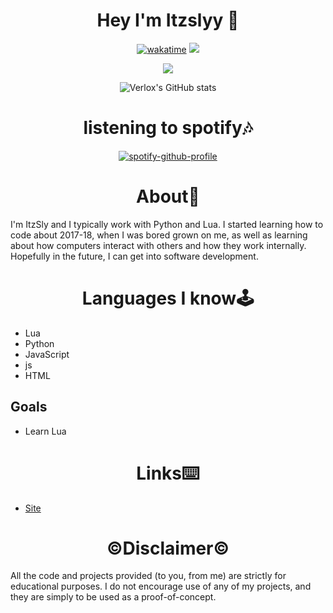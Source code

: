 <h1 align="center">Hey I'm Itzslyy 👋</h1>

<div align="center">

  [![wakatime](https://wakatime.com/badge/user/198b5788-cbba-42f5-814a-88c514254ee6/project/c3a8d81d-498c-4097-ba86-013aa960533a.svg)](https://wakatime.com/@0ccf7ed5-30a2-486d-8ea4-6b0ca58cd9c9)
  ![](https://komarev.com/ghpvc/?username=verlox&color=blueviolet)

  <img src="https://discord.c99.nl/widget/theme-1/1133789750646546583.png"></img>

  ![Verlox's GitHub stats](https://github-readme-stats.vercel.app/api?username=ItzSlyy&show_icons=true&theme=radical)
</div>
<h1 align="center">listening to spotify🎶 </h1>

<div align="center">

[![spotify-github-profile](https://spotify-github-profile.vercel.app/api/view?uid=31lv7okkgmgrvb3smqaqqw5ith3q&cover_image=true&theme=default&show_offline=false&background_color=121212)](https://github.com/kittinan/spotify-github-profile)

</div>

<h1 align="center">About👤</h1>
I'm ItzSly and I typically work with Python and Lua. I started learning how to code about 2017-18, when I was bored grown on me, as well as learning about how computers interact with others and how they work internally. Hopefully in the future, I can get into software development.
</div>

<h1 align="center">Languages I know🕹️</h1>

* Lua
* Python
* JavaScript
* js
* HTML

## Goals

* Learn Lua


<h1 align="center">Links⌨️</h1>

* [Site](http://www.tjay.gq/#home)

<h1 align="center">©️Disclaimer©️</h1>

All the code and projects provided (to you, from me) are strictly for educational purposes. I do not encourage use of any of my projects, and they are simply to be used as a proof-of-concept.

</div>
